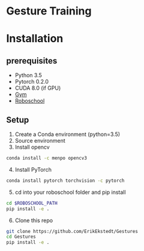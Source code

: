 # Gesture Training


# Installation

## prerequisites
* Python 3.5
* Pytorch 0.2.0
* CUDA 8.0 (if GPU)
* [Gym](https://github.com/openai/gym)
* [Roboschool](https://github.com/openai/roboschool)

## Setup

1. Create a Conda environment (python=3.5)
2. Source environment
3. Install opencv
```bash
conda install -c menpo opencv3
```
4. Install PyTorch
```bash
conda install pytorch torchvision -c pytorch
``` 
5. cd into your roboschool folder and pip install
```bash
cd $ROBOSCHOOL_PATH
pip install -e .
``` 
6. Clone this repo 
```bash
git clone https://github.com/ErikEkstedt/Gestures
cd Gestures
pip install -e .
```


